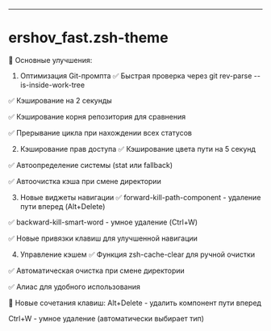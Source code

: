 
---
# ershov_fast.zsh-theme
🚀 Основные улучшения:
1. Оптимизация Git-промпта
✅ Быстрая проверка через git rev-parse --is-inside-work-tree

✅ Кэширование на 2 секунды

✅ Кэширование корня репозитория для сравнения

✅ Прерывание цикла при нахождении всех статусов

2. Кэширование прав доступа
✅ Кэширование цвета пути на 5 секунд

✅ Автоопределение системы (stat или fallback)

✅ Автоочистка кэша при смене директории

3. Новые виджеты навигации
✅ forward-kill-path-component - удаление пути вперед (Alt+Delete)

✅ backward-kill-smart-word - умное удаление (Ctrl+W)

✅ Новые привязки клавиш для улучшенной навигации

4. Управление кэшем
✅ Функция zsh-cache-clear для ручной очистки

✅ Автоматическая очистка при смене директории

✅ Алиас для удобного использования

🎯 Новые сочетания клавиш:
Alt+Delete - удалить компонент пути вперед

Ctrl+W - умное удаление (автоматически выбирает тип)